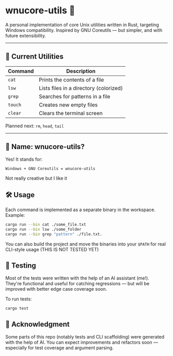 # wnucore-utils 🦀

A personal implementation of core Unix utilities written in Rust, targeting Windows compatibility. Inspired by GNU Coreutils — but simpler, and with future extensibility.

---

## 🧰 Current Utilities

| Command | Description                        |
|---------|------------------------------------|
| `cat`   | Prints the contents of a file      |
| `lsw`   | Lists files in a directory (colorized) |
| `grep`  | Searches for patterns in a file    |
| `touch` | Creates new empty files            |
| `clear` | Clears the terminal screen         |

Planned next: `rm`, `head`, `tail`

---

## 📛 Name: wnucore-utils?

Yes! It stands for:

    Windows + GNU Coreutils = wnucore-utils
Not really creative but I like it

## 🛠 Usage

Each command is implemented as a separate binary in the workspace.
Example:
```bash 
cargo run --bin cat ./some_file.txt
cargo run --bin lsw ./some_folder
cargo run --bin grep "pattern" ./file.txt.
```

You can also build the project and move the binaries into your `$PATH` for real CLI-style usage (THIS IS NOT TESTED YET)

## 🧪 Testing

Most of the tests were written with the help of an AI assistant (me!).  
They're functional and useful for catching regressions — but will be improved with better edge case coverage soon.

To run tests:
```bash
cargo test
```
## 🤖 Acknowledgment

Some parts of this repo (notably tests and CLI scaffolding) were generated with the help of AI.
You can expect improvements and refactors soon — especially for test coverage and argument parsing.